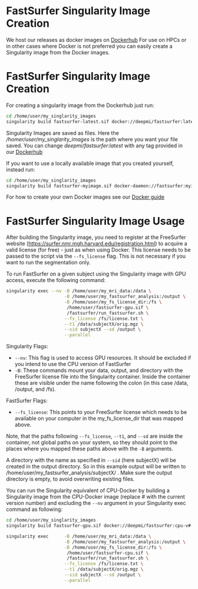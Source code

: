 # FastSurfer Singularity Image Creation

We host our releases as docker images on [Dockerhub](https://hub.docker.com/r/deepmi/fastsurfer/tags)
For use on HPCs or in other cases where Docker is not preferred you can easily create a Singularity image from the Docker images. 

# FastSurfer Singularity Image Creation
For creating a singularity image from the Dockerhub just run: 

```bash
cd /home/user/my_singlarity_images
singularity build fastsurfer-latest.sif docker://deepmi/fastsurfer:latest
```

Singularity Images are saved as files. Here the _/homer/user/my_singlarity_images_ is the path where you want your file saved.
You can change _deepmi/fastsurfer:latest_ with any tag provided in our [Dockerhub](https://hub.docker.com/r/deepmi/fastsurfer/tags)

If you want to use a locally available image that you created yourself, instead run:

```bash
cd /home/user/my_singlarity_images
singularity build fastsurfer-myimage.sif docker-daemon://fastsurfer:myimage
```

For how to create your own Docker images see our [Docker guide](../Docker/README.md)

# FastSurfer Singularity Image Usage

After building the Singularity image, you need to register at the FreeSurfer website (https://surfer.nmr.mgh.harvard.edu/registration.html) to acquire a valid license (for free) - just as when using Docker. This license needs to be passed to the script via the `--fs_license` flag. This is not necessary if you want to run the segmentation only.

To run FastSurfer on a given subject using the Singularity image with GPU access, execute the following command:

```bash
singularity exec --nv -B /home/user/my_mri_data:/data \
                      -B /home/user/my_fastsurfer_analysis:/output \
                      -B /home/user/my_fs_license_dir:/fs \
                       /home/user/fastsurfer-gpu.sif \
                       /fastsurfer/run_fastsurfer.sh \
                      --fs_license /fs/license.txt \
                      --t1 /data/subjectX/orig.mgz \
                      --sid subjectX --sd /output \
                      --parallel
```
Singularity Flags:
* `--nv`: This flag is used to access GPU resources. It should be excluded if you intend to use the CPU version of FastSurfer
* `-B`: These commands mount your data, output, and directory with the FreeSurfer license file into the Singularity container. Inside the container these are visible under the name following the colon (in this case /data, /output, and /fs). 

FastSurfer Flags:
* `--fs_license`: This points to your FreeSurfer license which needs to be available on your computer in the my_fs_license_dir that was mapped above. 

Note, that the paths following `--fs_license`, `--t1`, and `--sd` are inside the container, not global paths on your system, so they should point to the places where you mapped these paths above with the `-B` arguments. 

A directory with the name as specified in `--sid` (here subjectX) will be created in the output directory. So in this example output will be written to /home/user/my_fastsurfer_analysis/subjectX/ . Make sure the output directory is empty, to avoid overwriting existing files. 

You can run the Singularity equivalent of CPU-Docker by building a Singularity image from the CPU-Docker image (replace # with the current version number) and excluding the `--nv` argument in your Singularity exec command as following:

```bash
cd /home/user/my_singlarity_images
singularity build fastsurfer-gpu.sif docker://deepmi/fastsurfer:cpu-v#.#.#

singularity exec      -B /home/user/my_mri_data:/data \
                      -B /home/user/my_fastsurfer_analysis:/output \
                      -B /home/user/my_fs_license_dir:/fs \
                       /home/user/fastsurfer-cpu.sif \
                       /fastsurfer/run_fastsurfer.sh \
                      --fs_license /fs/license.txt \
                      --t1 /data/subjectX/orig.mgz \
                      --sid subjectX --sd /output \
                      --parallel
```
